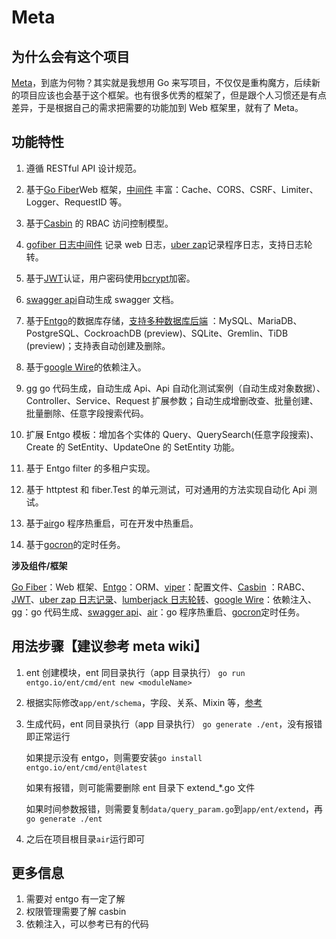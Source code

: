# Meta

## 为什么会有这个项目

[Meta](https://github.com/one-meta/meta)，到底为何物？其实就是我想用 Go 来写项目，不仅仅是重构魔方，后续新的项目应该也会基于这个框架。也有很多优秀的框架了，但是跟个人习惯还是有点差异，于是根据自己的需求把需要的功能加到 Web 框架里，就有了 Meta。

## 功能特性

1. 遵循 RESTful API 设计规范。

2. 基于[Go Fiber](https://gofiber.io/)Web 框架，[中间件](https://docs.gofiber.io/api/middleware)
   丰富：Cache、CORS、CSRF、Limiter、Logger、RequestID 等。

3. 基于[Casbin](https://casbin.org/zh/) 的 RBAC 访问控制模型。

4. [gofiber 日志中间件](https://docs.gofiber.io/api/middleware/logger)
   记录 web 日志，[uber zap](https://github.com/uber-go/zap)记录程序日志，支持日志轮转。

5. 基于[JWT](https://github.com/golang-jwt/jwt)认证，用户密码使用[bcrypt](http://golang.org/x/crypto/bcrypt)加密。

6. [swagger api](https://gofiber.iogithub.com/swaggo/swag)自动生成 swagger 文档。

7. 基于[Entgo](https://entgo.io/zh)的数据库存储，[支持多种数据库后端](https://entgo.io/zh/docs/dialects)
   ：MySQL、MariaDB、PostgreSQL、CockroachDB (preview)、SQLite、Gremlin、TiDB (preview)；支持表自动创建及删除。

8. 基于[google Wire](https://github.com/google/wire)的依赖注入。

9. [gg](https://github.com/Xuanwo/gg) go 代码生成，自动生成 Api、Api 自动化测试案例（自动生成对象数据）、Controller、Service、Request 扩展参数；自动生成增删改查、批量创建、批量删除、任意字段搜索代码。

10. 扩展 Entgo 模板：增加各个实体的 Query、QuerySearch(任意字段搜索)、Create 的 SetEntity、UpdateOne 的 SetEntity 功能。

11. 基于 Entgo filter 的多租户实现。

12. 基于 httptest 和 fiber.Test 的单元测试，可对通用的方法实现自动化 Api 测试。

13. 基于[air](https://github.com/cosmtrek/air)go 程序热重启，可在开发中热重启。

14. 基于[gocron](github.com/go-co-op/gocron)的定时任务。

**涉及组件/框架**

[Go Fiber](https://gofiber.io/)：Web 框架、[Entgo](https://entgo.io/zh)：ORM、[viper](https://github.com/spf13/viper)：配置文件、[Casbin](https://casbin.org/zh/) ：RABC、[JWT](https://github.com/golang-jwt/jwt)、[uber zap 日志记录](https://github.com/uber-go/zap)、[lumberjack 日志轮转](https://github.com/natefinch/lumberjack)、[google Wire](https://github.com/google/wire)：依赖注入、[gg](https://github.com/Xuanwo/gg)：go 代码生成、[swagger api](https://gofiber.iogithub.com/swaggo/swag)、[air](https://github.com/cosmtrek/air)：go 程序热重启、[gocron](github.com/go-co-op/gocron)定时任务。

## 用法步骤【建议参考 meta wiki】

1. ent 创建模块，ent 同目录执行（app 目录执行）
   `go run entgo.io/ent/cmd/ent new <moduleName>`

2. 根据实际修改`app/ent/schema`，字段、关系、Mixin 等，[参考](https://entgo.io/zh/docs/getting-started/)

3. 生成代码，ent 同目录执行（app 目录执行）
   `go generate ./ent`，没有报错即正常运行

   如果提示没有 entgo，则需要安装`go install entgo.io/ent/cmd/ent@latest`

   如果有报错，则可能需要删除 ent 目录下 extend\_\*.go 文件

   如果时间参数报错，则需要复制`data/query_param.go`到`app/ent/extend`，再`go generate ./ent`

4. 之后在项目根目录`air`运行即可

## 更多信息

1. 需要对 entgo 有一定了解
2. 权限管理需要了解 casbin
3. 依赖注入，可以参考已有的代码
